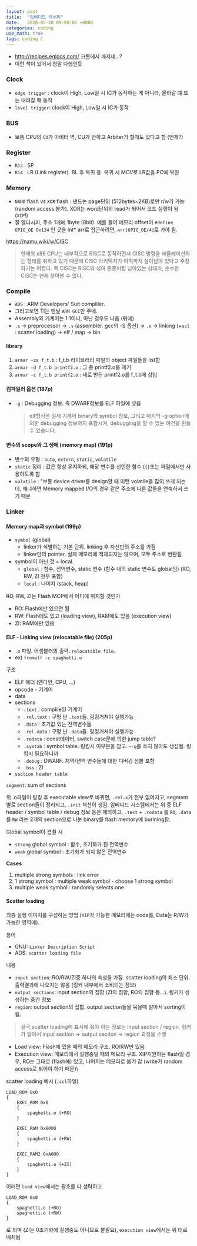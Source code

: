 ```yaml
---
layout: post
title:  "임베디드 레시피"
date:   2020-05-28 09:00:05 +0800
categories: coding
use_math: true
tags: coding C
---
```


* <a href="http://recipes.egloos.com/" target="_blank">http://recipes.egloos.com/</a> 크롬에서 깨지네...?
* 이런 책이 있어서 정말 다행인듯

### Clock
- `edge trigger` : clock이 High, Low일 시 IC가 동작하는 게 아니라, 올라갈 떄 또는 내려갈 때 동작
- `level trigger`: clock이 High, Low일 시 IC가 동작


### BUS
- 보통 CPU의 `CU`가 아비터 역, CU가 안하고 Arbiter가 할때도 있다고 함 (언제?)

### Register
- `R13` : SP
- `R14` : LR (Link register). BL 후 복귀 용. 복귀 시 MOV로 LR값을 PC에 복원


### Memory
- `NAND` flash vs `XOR` flash : 낸드는 page단위 (512bytes~2KB)로만 r/w가 가능 (random access 불가). XOR는 word단위의 read가 되어서 코드 실행이 됨 (`XIP`!)
- 잘 알다시피, 주소 1개에 1byte (8bit). 예를 들어 메모리 offset이 `#define GPIO_OE 0x134` 인 곳을 int* arr로 접근하려면, `arr[GPIO_OE/4]`로 가야 됨.


<a href="https://namu.wiki/w/CISC" target="_blank">https://namu.wiki/w/CISC</a>  
> 현재의 x86 CPU는 내부적으로 RISC로 동작하면서 CISC 명령을 에뮬레이션하는 형태를 취하고 있기 때문에 CISC 아키텍처가 아직까지 살아남아 있다고 주장하기는 어렵다. 즉 CISC는 RISC와 섞여 혼종처럼 남아있는 상태라, 순수한 CISC는 현재 찾아볼 수 없다.


### Compile
- `ADS` : ARM Developers' Suit compliler.
- 그러고보면 TI는 맨날 `ARM GCC`만 주네.
- Assembly와 기계어는 1:1이나, 아닌 경우도 나옴 (뒤에)
- `.c` -> preprocessor -> `.s` (assembler. gcc의 -S 옵션) -> `.o` -> linking (+`scl` : scatter loading) -> elf / map -> bin

#### library
1. `armar -zs f_t.b` : f_t.b 라이브러리 파일의 object 파일들을 list함
2. `armar -d f_t.b printf2.o` : 그 중 printf2.o를 제거
3. `armar -c f_t.b printf2.o` : 새로 만든 printf2.o를  f_t.b에 삽입


#### 컴파일러 옵션 (187p)
- `-g` : Debugging 정보. 즉 DWARF정보를 ELF 파일에 넣음  
  > elf형식은 실제 기계어 binary와 symbol 정보, 그리고 마지막 -g option에 의한 debugging 정보까지 포함시켜, debugging을 할 수 있는 여건을 만들 수 있습니다.

#### 변수의 scope와 그 생애 (memory map) (191p)
- 변수의 유형 : `auto`, `extern`, `static`, `volatile`
- `static` 정리 :  값은 항상 유지하되, 해당 변수를 선언한 함수 (`{}`또는 파일에서만 사용하도록 함
- `volatile` : "보통 device driver를 design할 때 이런 volatile을 많이 쓰게 되는데, 왜냐하면 Memory mapped I/O의 경우 같은 주소에 다른 값들을 연숙하서 쓰기 때문


### Linker

#### Memory map과 symbol (199p)
 - `symbol` (global)
   - linker가 식별하는 기본 단위. linking 후 자신만의 주소를 가짐
   - linker만의 pointer. 실제 메모리에 적재되지는 않으며, 모두 주소로 변환됨
 - symbol이 아닌 것 = local.
   - `global` : 함수, 전역변수, static 변수 (함수 내의 static 변수도 global임) (RO, RW, ZI 전부 포함)
   - `local` : 나머지 (stack, heap)

RO, RW, ZI는 Flash MCP에서 어디에 위치할 것인가
- RO: Flash에만 있으면 됨
- RW: Flash에도 있고 (loading view), RAM에도 있음 (execution view)
- ZI: RAM에만 있음

#### ELF - Linking view (relocatable file) (205p)
- `.o` 파일. 어셈블러의 출력. `relocatable file`. 
- ex) `fromelf -c spaghetti.o`

구조
- ELF 헤더 (엔디안, CPU, ...)
- opcode - 기계어
- data
- sections
  - `.text` : complile된 기계어
  - `.rel.text` : 구멍 난 `.text`들. 링킹거쳐야 실행가능
  - `.data` : 초기값 있는 전역변수들
  - `.rel.data` : 구멍 난 `.data`들. 링킹거쳐야 실행가능
  - `.rodata` : const데이터, switch case문에 의한 jump table?
  - `.symtab` : symbol table. 링킹시 이부분을 참고. -`-g`를 쓰지 않아도 생성됨. 링킹시 필요하니까
  - `.debug` : DWARF. 지역/젼역 변수들에 대한 디버깅 심볼 포함
  - `.bss` : ZI
- `section header table`

`segment`: sum of sections

위 .o파일이 링킹 후 executable view로 바뀌면, `.rel.x`가 전부 없어지고, segment별로 section들이 정리되고, `.init` 섹션이 생김. 임베디드 시스템에서는 위 중 ELF header / symbol table / debug 정보 등은 제외하고, `.text` + `.rodata` 를 `RO`, `.data` 를 `RW` 라는 2개의 section으로 나눈 binary를 flash memory에 burining함.

Global symbol이 겹칠 시
- `strong` global symbol : 함수, 초기화가 된 전역변수
- `weak` global symbol : 초기화가 되지 않은 전역변수

__Cases__
1. multiple strong symbols : link error
2. 1 strong symbol : multiple weak symbol - choose 1 strong symbol
3. multiple weak symbol : randomly selects one


#### Scatter loading

최종 실행 이미지를 구성하는 방법 (`XIP`가 가능한 메모리에는 code를, Data는 R/W가 가능한 영역에). 

용어
* GNU: `Linker Description Script`
* ADS: `scatter loading file`

내용
* `input section`: RO/RW/ZI중 하나의 속성을 가짐. scatter loading의 최소 단위. 출력결과에 나오지는 않음 (링커 내부에서 소비되는 정보)
* `output sections`: input section의 집합 (ZI의 집합, RO의 집합 등...). 링커가 생성하는 중간 정보
* `region`: output section의 집합. output section들을 묶을때 알아서 sorting이 됨. 

> 결국 scatter loading에 표시해 줘야 하는 정보는 input section / region. 링커가 알아서 input section -> output seciton -> region 과정을 수행

* Load view: Flash에 있을 때의 메모리 구조. RO/RW만 있음
* Execution view: 메모리에서 실행중일 때의 메모리 구조. XIP지원하는 flash일 경우, RO는 그대로 (flash에) 있고, 나머지는 메모리로 옮겨 감 (write가 random access로 되어야 하기 때문)\

scatter loading 예시 (`.scl`파일)
```
LOAD_ROM 0x0
{
    EXEC_ROM 0x0
    {  
        spaghetti.o (+RO)
    }

    EXEC_RAM 0x8000
    {
        spaghetti.o (+RW)
    }

    EXEC_RAM2 0xA000
    {
        spaghetti.o (+ZI)
    }
}
```

이러면 `load view`에서는 괄호를 다 생략하고
```
LOAD_ROM 0x0
{
    spaghetti.o (+RO)
    spaghetti.o (+RW) 
}
```
로 되며 (ZI는 0초기화에 실행중도 아니므로 불필요), `execution view`에서는 위 대로 배치됨





